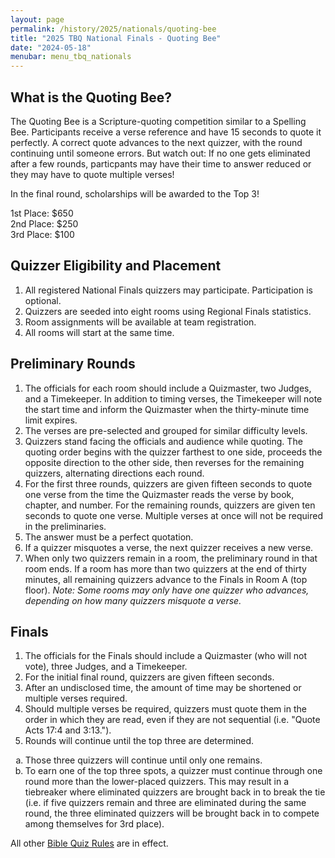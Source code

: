 ```yaml
---
layout: page
permalink: /history/2025/nationals/quoting-bee
title: "2025 TBQ National Finals - Quoting Bee"
date: "2024-05-18"
menubar: menu_tbq_nationals
---
```


## What is the Quoting Bee?

The Quoting Bee is a Scripture-quoting competition similar to a Spelling Bee. Participants receive a verse reference and have 15 seconds to quote it perfectly. A correct quote advances to the next quizzer, with the round continuing until someone errors. But watch out: If no one gets eliminated after a few rounds, particpants may have their time to answer reduced or they may have to quote multiple verses!

In the final round, scholarships will be awarded to the Top 3!

1st Place: $650  
2nd Place: $250  
3rd Place: $100

## Quizzer Eligibility and Placement

1. All registered National Finals quizzers may participate. Participation is optional.
2. Quizzers are seeded into eight rooms using Regional Finals statistics.
3. Room assignments will be available at team registration.
4. All rooms will start at the same time.

## Preliminary Rounds

1. The officials for each room should include a Quizmaster, two Judges, and a Timekeeper. In addition to timing verses, the Timekeeper will note the start time and inform the Quizmaster when the thirty-minute time limit expires.
2. The verses are pre-selected and grouped for similar difficulty levels.
3. Quizzers stand facing the officials and audience while quoting. The quoting order begins with the quizzer farthest to one side, proceeds the opposite direction to the other side, then reverses for the remaining quizzers, alternating directions each round.
4. For the first three rounds, quizzers are given fifteen seconds to quote one verse from the time the Quizmaster reads the verse by book, chapter, and number. For the remaining rounds, quizzers are given ten seconds to quote one verse. Multiple verses at once will not be required in the preliminaries.
5. The answer must be a perfect quotation.
6. If a quizzer misquotes a verse, the next quizzer receives a new verse.
7. When only two quizzers remain in a room, the preliminary round in that room ends. If a room has more than two quizzers at the end of thirty minutes, all remaining quizzers advance to the Finals in Room A (top floor). _Note: Some rooms may only have one quizzer who advances, depending on how many quizzers misquote a verse._

## Finals

1. The officials for the Finals should include a Quizmaster (who will not vote), three Judges, and a Timekeeper.
2. For the initial final round, quizzers are given fifteen seconds.
3. After an undisclosed time, the amount of time may be shortened or multiple verses required.
4. Should multiple verses be required, quizzers must quote them in the order in which they are read, even if they are not sequential (i.e. "Quote Acts 17:4 and 3:13.").
5. Rounds will continue until the top three are determined.
 <ol type="a">
   <li>Those three quizzers will continue until only one remains.</li>
   <li>To earn one of the top three spots, a quizzer must continue through one round more than the lower-placed quizzers. This may result in a tiebreaker where eliminated quizzers are brought back in to break the tie (i.e. if five quizzers remain and three are eliminated during the same round, the three eliminated quizzers will be brought back in to compete among themselves for 3rd place).</li>
 </ol>

All other [Bible Quiz Rules](https://biblequiz.com/downloads) are in effect.
